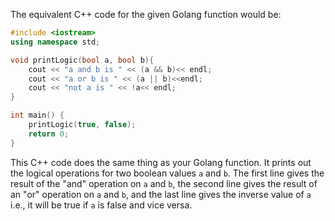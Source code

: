 The equivalent C++ code for the given Golang function would be:

```cpp
#include <iostream>
using namespace std;

void printLogic(bool a, bool b){
    cout << "a and b is " << (a && b)<< endl;
    cout << "a or b is " << (a || b)<<endl;
    cout << "not a is " << !a<< endl;
}

int main() {
    printLogic(true, false);
    return 0;
}
```
This C++ code does the same thing as your Golang function. It prints out the logical operations for two boolean values `a` and `b`. The first line gives the result of the "and" operation on `a` and `b`, the second line gives the result of an "or" operation on `a` and `b`, and the last line gives the inverse value of `a` i.e., it will be true if `a` is false and vice versa.
